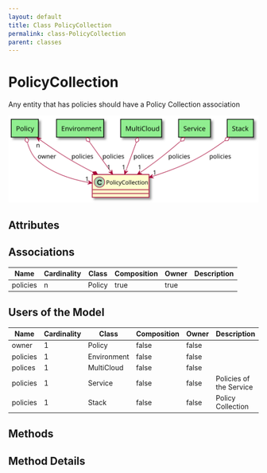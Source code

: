 ```yaml
---
layout: default
title: Class PolicyCollection
permalink: class-PolicyCollection
parent: classes
---
```


# PolicyCollection

Any entity that has policies should have a Policy Collection association

![Logical Diagram](./logical.svg)

## Attributes



## Associations

| Name | Cardinality | Class | Composition | Owner | Description |
| --- | --- | --- | --- | --- | --- |
| policies | n | Policy | true | true |  |


## Users of the Model

| Name | Cardinality | Class | Composition | Owner | Description |
| --- | --- | --- | --- | --- | --- |
| owner | 1 | Policy | false | false |  |
| policies | 1 | Environment | false | false |  |
| polices | 1 | MultiCloud | false | false |  |
| policies | 1 | Service | false | false | Policies of the Service |
| policies | 1 | Stack | false | false | Policy Collection |





## Methods


<h2>Method Details</h2>
    

